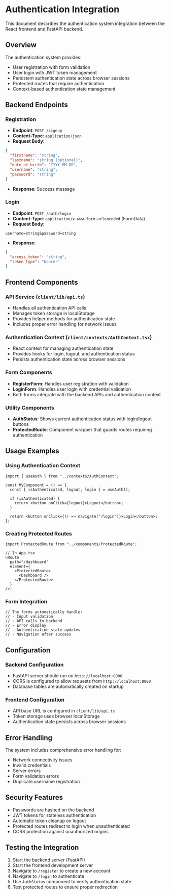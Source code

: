 # Authentication Integration

This document describes the authentication system integration between the React frontend and FastAPI backend.

## Overview

The authentication system provides:

- User registration with form validation
- User login with JWT token management
- Persistent authentication state across browser sessions
- Protected routes that require authentication
- Context-based authentication state management

## Backend Endpoints

### Registration

- **Endpoint**: `POST /signup`
- **Content-Type**: `application/json`
- **Request Body**:

```json
{
  "firstname": "string",
  "lastname": "string (optional)",
  "date_of_birth": "YYYY-MM-DD",
  "username": "string",
  "password": "string"
}
```

- **Response**: Success message

### Login

- **Endpoint**: `POST /auth/login`
- **Content-Type**: `application/x-www-form-urlencoded` (FormData)
- **Request Body**:

```
username=string&password=string
```

- **Response**:

```json
{
  "access_token": "string",
  "token_type": "bearer"
}
```

## Frontend Components

### API Service (`client/lib/api.ts`)

- Handles all authentication API calls
- Manages token storage in localStorage
- Provides helper methods for authentication state
- Includes proper error handling for network issues

### Authentication Context (`client/contexts/AuthContext.tsx`)

- React context for managing authentication state
- Provides hooks for login, logout, and authentication status
- Persists authentication state across browser sessions

### Form Components

- **RegisterForm**: Handles user registration with validation
- **LoginForm**: Handles user login with credential validation
- Both forms integrate with the backend APIs and authentication context

### Utility Components

- **AuthStatus**: Shows current authentication status with login/logout buttons
- **ProtectedRoute**: Component wrapper that guards routes requiring authentication

## Usage Examples

### Using Authentication Context

```tsx
import { useAuth } from "../contexts/AuthContext";

const MyComponent = () => {
  const { isAuthenticated, logout, login } = useAuth();

  if (isAuthenticated) {
    return <button onClick={logout}>Logout</button>;
  }

  return <button onClick={() => navigate("/login")}>Login</button>;
};
```

### Creating Protected Routes

```tsx
import ProtectedRoute from "../components/ProtectedRoute";

// In App.tsx
<Route
  path="/dashboard"
  element={
    <ProtectedRoute>
      <Dashboard />
    </ProtectedRoute>
  }
/>;
```

### Form Integration

```tsx
// The forms automatically handle:
// - Input validation
// - API calls to backend
// - Error display
// - Authentication state updates
// - Navigation after success
```

## Configuration

### Backend Configuration

- FastAPI server should run on `http://localhost:8000`
- CORS is configured to allow requests from `http://localhost:8080`
- Database tables are automatically created on startup

### Frontend Configuration

- API base URL is configured in `client/lib/api.ts`
- Token storage uses browser localStorage
- Authentication state persists across browser sessions

## Error Handling

The system includes comprehensive error handling for:

- Network connectivity issues
- Invalid credentials
- Server errors
- Form validation errors
- Duplicate username registration

## Security Features

- Passwords are hashed on the backend
- JWT tokens for stateless authentication
- Automatic token cleanup on logout
- Protected routes redirect to login when unauthenticated
- CORS protection against unauthorized origins

## Testing the Integration

1. Start the backend server (FastAPI)
2. Start the frontend development server
3. Navigate to `/register` to create a new account
4. Navigate to `/login` to authenticate
5. Use `AuthStatus` component to verify authentication state
6. Test protected routes to ensure proper redirection
